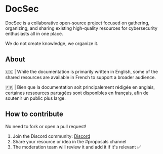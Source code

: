 # DocSec

DocSec is a collaborative open-source project focused on gathering, organizing, and sharing existing high-quality resources for cybersecurity enthusiasts all in one place.

We do not create knowledge, we organize it.

## About

🇺🇸 | While the documentation is primarily written in English, some of the shared resources are available in French to support a broader audience.


🇫🇷 | Bien que la documentation soit principalement rédigée en anglais, certaines ressources partagées sont disponibles en français, afin de soutenir un public plus large.

##  How to contribute 
No need to fork or open a pull request!

1. Join the Discord community: [Discord](https://discord.gg/KrPCJV2Nc3)
2. Share your resource or idea in the #proposals channel
3. The moderation team will review it and add it if it's relevant ✅

